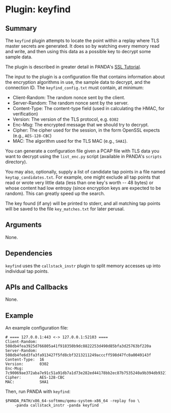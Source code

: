 Plugin: keyfind
===========

Summary
-------

The `keyfind` plugin attempts to locate the point within a replay where TLS master secrets are generated. It does so by watching every memory read and write, and then using this data as a possible key to decrypt some sample data.

The plugin is described in greater detail in PANDA's [SSL Tutorial](docs/panda_ssltut.md).

The input to the plugin is a configuration file that contains information about the encryption algorithms in use, the sample data to decrypt, and the connection ID. The `keyfind_config.txt` must contain, at minimum:

* Client-Random: The random nonce sent by the client.
* Server-Random: The random nonce sent by the server.
* Content-Type: The content-type field (used in calculating the HMAC, for verification)
* Version: The version of the TLS protocol, e.g. `0302`
* Enc-Msg: The encrypted message that we should try to decrypt.
* Cipher: The cipher used for the session, in the form OpenSSL expects (e.g., `AES-128-CBC`)
* MAC: The algorithm used for the TLS MAC (e.g., `SHA1`).

You can generate a configuration file given a PCAP file with TLS data you want to decrypt using the `list_enc.py` script (available in PANDA's `scripts` directory). 

You may also, optionally, supply a list of candidate tap points in a file named `keytap_candidates.txt`. For example, one might exclude all tap points that read or wrote very little data (less than one key's worth -- 48 bytes) or whose content had low entropy (since encryption keys are expected to be random). This can greatly speed up the search.

The key found (if any) will be printed to stderr, and all matching tap points will be saved to the file `key_matches.txt` for later perusal.

Arguments
---------

None.

Dependencies
------------

`keyfind` uses the `callstack_instr` plugin to split memory accesses up into individual tap points.

APIs and Callbacks
------------------

None.

Example
-------

An example configuration file:

    # ==== 127.0.0.1:443 <-> 127.0.0.1:52103 ====
    Client-Random: 508db4fea3925d766805a41f918350b9dc8822253d490d85bfa3d25763bf220a
    Server-Random: 508db4fe6d3fa3fa913427f5fd8cbf3213211249acccff598d47fc0a0049143f
    Content-Type:  16
    Version:       0302
    Enc-Msg:       7c90069ae372aba7e91c51a91db7a1d73e282ed44178bb2ec87b7535240a9b394db93219c4227fae48ebcaf40f7a49298ea91849157ed24f83733616ef4bdd68
    Cipher:        AES-128-CBC
    MAC:           SHA1

Then, run PANDA with `keyfind`:

    $PANDA_PATH/x86_64-softmmu/qemu-system-x86_64 -replay foo \
        -panda callstack_instr -panda keyfind

